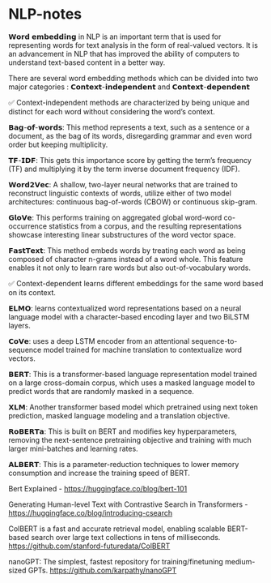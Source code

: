 # NLP-notes
𝗪𝗼𝗿𝗱 𝗲𝗺𝗯𝗲𝗱𝗱𝗶𝗻𝗴 in NLP is an important term that is used for representing words for text analysis in the form of real-valued vectors. It is an advancement in NLP that has improved the ability of computers to understand text-based content in a better way.

There are several word embedding methods which can be divided into two major categories : 𝗖𝗼𝗻𝘁𝗲𝘅𝘁-𝗶𝗻𝗱𝗲𝗽𝗲𝗻𝗱𝗲𝗻𝘁 and 𝗖𝗼𝗻𝘁𝗲𝘅𝘁-𝗱𝗲𝗽𝗲𝗻𝗱𝗲𝗻𝘁

✅ Context-independent methods are characterized by being unique and distinct for each word without considering the word’s context.

𝗕𝗮𝗴-𝗼𝗳-𝘄𝗼𝗿𝗱𝘀: This method represents a text, such as a sentence or a document,  as the bag of its words, disregarding grammar and even word order but keeping multiplicity.

𝗧𝗙-𝗜𝗗𝗙:  This gets this importance score by getting the term’s frequency (TF) and multiplying it by the term inverse document frequency (IDF).

𝗪𝗼𝗿𝗱𝟮𝗩𝗲𝗰:  A shallow, two-layer neural networks that are trained to reconstruct linguistic contexts of words, utilize either of two model architectures: continuous bag-of-words (CBOW) or continuous skip-gram. 

𝗚𝗹𝗼𝗩𝗲: This performs training on aggregated global word-word co-occurrence statistics from a corpus, and the resulting representations showcase interesting linear substructures of the word vector space.

𝗙𝗮𝘀𝘁𝗧𝗲𝘅𝘁: This method embeds words by treating each word as being composed of character n-grams instead of a word whole. This feature enables it not only to learn rare words but also out-of-vocabulary words.

✅ Context-dependent learns different embeddings for the same word based on its context.

𝗘𝗟𝗠𝗢: learns contextualized word representations based on a neural language model with a character-based encoding layer and two BiLSTM layers.

𝗖𝗼𝗩𝗲: uses a deep LSTM encoder from an attentional sequence-to-sequence model trained for machine translation to contextualize word vectors.

𝗕𝗘𝗥𝗧: This is a transformer-based language representation model trained on a large cross-domain corpus, which uses a masked language model to predict words that are randomly masked in a sequence.

𝗫𝗟𝗠: Another transformer based model which pretrained using next token prediction, masked language modeling and a translation objective.

𝗥𝗼𝗕𝗘𝗥𝗧𝗮: This is built on BERT and modifies key hyperparameters, removing the next-sentence pretraining objective and training with much larger mini-batches and learning rates.

𝗔𝗟𝗕𝗘𝗥𝗧: This is a parameter-reduction techniques to lower memory consumption and increase the training speed of BERT.


Bert Explained - https://huggingface.co/blog/bert-101

Generating Human-level Text with Contrastive Search in Transformers - https://huggingface.co/blog/introducing-csearch

ColBERT is a fast and accurate retrieval model, enabling scalable BERT-based search over large text collections in tens of milliseconds.
https://github.com/stanford-futuredata/ColBERT

nanoGPT: The simplest, fastest repository for training/finetuning medium-sized GPTs.
https://github.com/karpathy/nanoGPT
